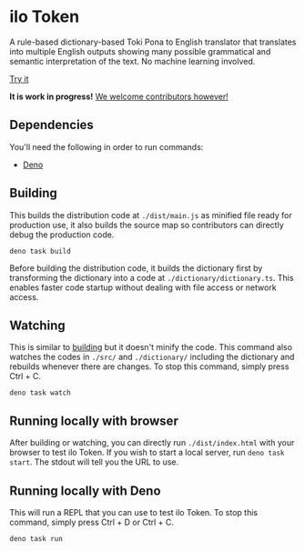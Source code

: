 # ilo Token

A rule-based dictionary-based Toki Pona to English translator that translates
into multiple English outputs showing many possible grammatical and semantic
interpretation of the text. No machine learning involved.

[Try it](https://ilo-token.github.io/)

**It is work in progress!**
[We welcome contributors however!](./CONTRIBUTING.md)

## Dependencies

You'll need the following in order to run commands:

- [Deno](https://deno.com/)

## Building

This builds the distribution code at `./dist/main.js` as minified file ready for
production use, it also builds the source map so contributors can directly debug
the production code.

```
deno task build
```

Before building the distribution code, it builds the dictionary first by
transforming the dictionary into a code at `./dictionary/dictionary.ts`. This
enables faster code startup without dealing with file access or network access.

## Watching

This is similar to [building](#building) but it doesn't minify the code. This
command also watches the codes in `./src/` and `./dictionary/` including the
dictionary and rebuilds whenever there are changes. To stop this command, simply
press Ctrl + C.

```
deno task watch
```

## Running locally with browser

After building or watching, you can directly run `./dist/index.html` with your
browser to test ilo Token. If you wish to start a local server, run
`deno task start`. The stdout will tell you the URL to use.

## Running locally with Deno

This will run a REPL that you can use to test ilo Token. To stop this command,
simply press Ctrl + D or Ctrl + C.

```
deno task run
```
